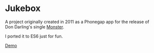 # Jukebox

A project originally created in 2011 as a Phonegap app for the release of Don Darling's single [Monster](https://open.spotify.com/album/0T6PC1u52YViVU4VpadBya?si=mZ1oIC7LTd-1lqwg8D9jfw).

I ported it to ES6 just for fun.

[Demo](https://cocky-khorana-31fe13.netlify.com/)
